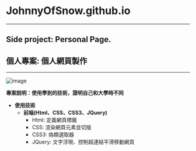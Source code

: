 # JohnnyOfSnow.github.io

***
## Side project: Personal Page.
## 個人專案: 個人網頁製作
***

![image](https://github.com/JohnnyOfSnow/WebLayout_pratice/blob/master/public/images/demo.gif)

**專案說明：使用學到的技術，證明自己和大學時不同**

* **使用技術**
  * **前端(Html、CSS、CSS3、JQuery)**
  	* Html: 定義網頁標籤
  	* CSS: 渲染網頁元素並切版
  	* CSS3: 偽類選取器
  	* JQuery: 文字浮現、控制超連結平滑移動網頁
